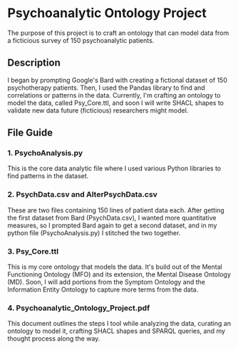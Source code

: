 # Psychoanalytic Ontology Project

The purpose of this project is to craft an ontology that can model data from a ficticious survey of 150 psychoanalytic patients.

## Description

I began by prompting Google's Bard with creating a fictional dataset of 150 psychotherapy patients. Then, I used the Pandas library to find and correlations or patterns in the data. Currently, I'm crafting an ontology to model the data, called Psy_Core.ttl, and soon I will write SHACL shapes to validate new data future (ficticious) researchers might model.

## File Guide

### 1. PsychoAnalysis.py

This is the core data analytic file where I used various Python libraries to find patterns in the dataset.

### 2. PsychData.csv and AlterPsychData.csv

These are two files containing 150 lines of patient data each. After getting the first dataset from Bard (PsychData.csv), I wanted more quantitative measures, so I prompted Bard again to get a second dataset, and in my python file (PsychoAnalysis.py) I stitched the two together.

### 3. Psy_Core.ttl

This is my core ontology that models the data. It's build out of the Mental Functioning Ontology (MFO) and its extension, the Mental Disease Ontology (MD). Soon, I will add portions from the Symptom Ontology and the Information Entity Ontology to capture more terms from the data.

### 4. Psychoanalytic_Ontology_Project.pdf

This document outlines the steps I tool while analyzing the data, curating an ontology to model it, crafting SHACL shapes and SPARQL queries, and my thought process along the way.
